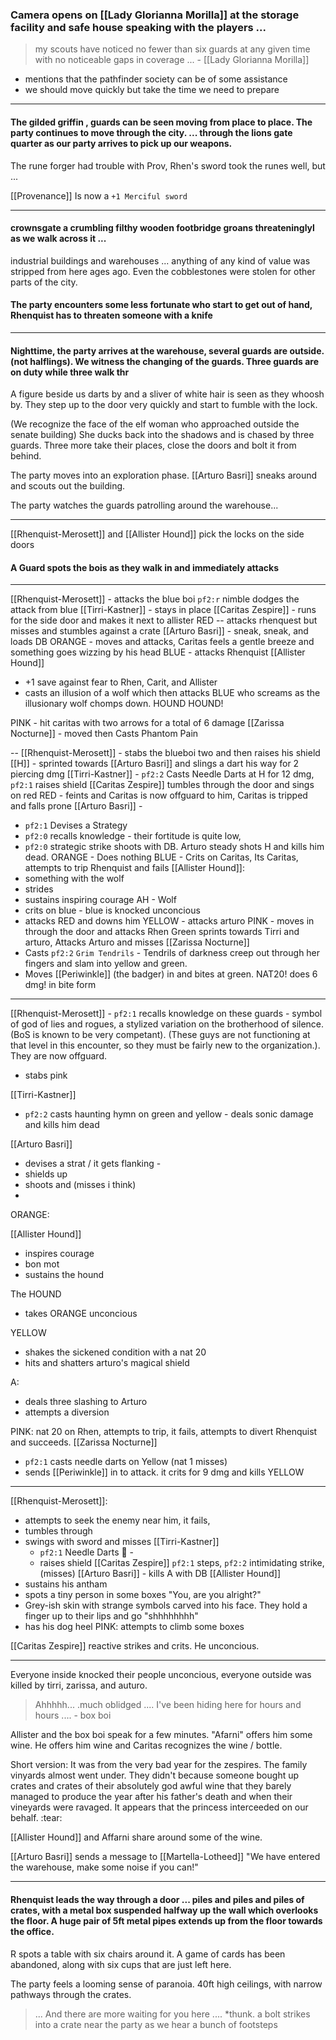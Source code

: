### Camera opens on  [[Lady Glorianna Morilla]] at the storage facility and safe house speaking with the players ... 

> my scouts have noticed no fewer than six guards at any given time with no noticeable gaps in coverage ... - [[Lady Glorianna Morilla]]

- mentions that the pathfinder society can be of some assistance
- we should move quickly but take the time we need to prepare
---
#### The gilded griffin , guards can be seen moving from place to place.  The party continues to move through the city. ... through the lions gate quarter as our party arrives to pick up our weapons.

The rune forger had trouble with Prov, Rhen's sword took the runes well, but  ... 


[[Provenance]]
Is now a `+1 Merciful sword`

---

#### crownsgate a crumbling filthy wooden footbridge groans threateninglyl as we walk across it ...

industrial buildings and warehouses ... anything of any kind of value was stripped from here ages ago.  Even the cobblestones were stolen for other parts of the city.

#### The party encounters some less fortunate who start to get out of hand, Rhenquist has to threaten someone with a knife

----

#### Nighttime, the party arrives at the warehouse, several guards are outside.  (not halflings). We witness the changing of the guards.  Three guards are on duty while three walk thr

A figure beside us darts by and a sliver of white hair is seen as they whoosh by.  They step up to the door very quickly and start to fumble with the lock.

(We recognize the face of the elf woman who approached outside the senate building)
She ducks back into the shadows and is chased by three guards. Three more take their places, close the doors and bolt it from behind.

The party moves into an exploration phase. [[Arturo Basri]] sneaks around and scouts out the building.

The party watches the guards patrolling around the warehouse...

---
[[Rhenquist-Merosett]] and [[Allister Hound]] pick the locks on the side doors

#### A Guard spots the bois as they walk in and immediately attacks

---
[[Rhenquist-Merosett]] - attacks the blue boi  `pf2:r` nimble dodges the attack from blue
[[Tirri-Kastner]] - stays in place
[[Caritas Zespire]] - runs for the side door and makes it next to allister
RED -- attacks rhenquest but misses and stumbles against a crate
[[Arturo Basri]] - sneak, sneak, and loads DB
ORANGE - moves and attacks, Caritas feels a gentle breeze and something goes wizzing by his head
BLUE - attacks Rhenquist
[[Allister Hound]]
-  +1 save against fear to Rhen, Carit, and Allister
-  casts an illusion of a wolf which then attacks BLUE who screams as the illusionary wolf chomps down.  HOUND HOUND!

PINK - hit caritas with two arrows for a total of 6 damage
[[Zarissa Nocturne]] - moved then Casts Phantom Pain 

--
[[Rhenquist-Merosett]] - stabs the blueboi two and then raises his shield
[[H]] - sprinted towards [[Arturo Basri]] and slings a dart his way for 2 piercing dmg
[[Tirri-Kastner]] - `pf2:2` Casts Needle Darts at H for 12 dmg, `pf2:1` raises shield
[[Caritas Zespire]] tumbles through the door and sings on red
RED - feints and Caritas is now offguard to him, Caritas is tripped and falls prone
[[Arturo Basri]] - 
- `pf2:1` Devises a Strategy 
- `pf2:0` recalls knowledge - their fortitude is quite low, 
- `pf2:0` strategic strike shoots with DB. Arturo steady shots H and kills him dead.
ORANGE - Does nothing
BLUE - Crits on Caritas, Its Caritas, attempts to trip Rhenquist and fails
[[Allister Hound]]: 
- something with the wolf
- strides
- sustains inspiring courage
AH - Wolf
- crits on blue - blue is knocked unconcious
- attacks RED and downs him
YELLOW - attacks arturo
PINK - moves in through the door and attacks Rhen
Green sprints towards Tirri and arturo, Attacks Arturo and misses
[[Zarissa Nocturne]] 
- Casts `pf2:2`  `Grim Tendrils` - Tendrils of darkness creep out through her fingers and slam into yellow and green.
- Moves [[Periwinkle]] (the badger) in and bites at green.  NAT20!    does 6 dmg! in bite form
---
[[Rhenquist-Merosett]] - `pf2:1` recalls knowledge on  these guards - symbol of god of lies and rogues, a stylized variation on the brotherhood of silence.  (BoS is known to be very competant).  (These guys are not functioning at that level in this encounter, so they must be fairly new to the organization.). They are now offguard.
- stabs pink

[[Tirri-Kastner]]
- `pf2:2` casts haunting hymn on green and yellow - deals sonic damage and kills him dead

[[Arturo Basri]]
- devises a strat / it gets flanking - 
- shields up
- shoots and (misses i think)
-
ORANGE:  

[[Allister Hound]]
- inspires courage
- bon mot
- sustains the hound

The HOUND
- takes ORANGE unconcious

YELLOW 
- shakes the sickened condition with a nat 20
- hits and shatters arturo's magical shield
 
A:
- deals three slashing to Arturo
- attempts a diversion

PINK: nat 20 on Rhen, attempts to trip, it fails, attempts to divert Rhenquist and succeeds.
[[Zarissa Nocturne]] 
- `pf2:1` casts needle darts on Yellow (nat 1 misses)
- sends [[Periwinkle]] in to attack. it crits for 9 dmg and kills YELLOW
---
[[Rhenquist-Merosett]]:   
- attempts to seek the enemy near him, it fails,
- tumbles through
- swings with sword and misses
[[Tirri-Kastner]]
	- `pf2:1` Needle Darts 🎯   - 
	- raises shield
[[Caritas Zespire]] `pf2:1` steps, `pf2:2` intimidating strike, (misses)
[[Arturo Basri]] - kills A with DB
[[Allister Hound]]
- sustains his antham
- spots a tiny person in some boxes "You, are you alright?"  
- Grey-ish skin with strange symbols carved into his face.   They hold a finger up to their lips and go "shhhhhhhh"
- has his dog heel
PINK: attempts to climb some boxes

[[Caritas Zespire]] reactive strikes and crits.  He unconcious.

---
Everyone inside knocked their people unconcious, everyone outside was killed by tirri, zarissa, and auturo. 


> Ahhhhh... .much oblidged .... I've been hiding here for hours and hours ....  - box boi

Allister and the box boi speak for a few minutes.  "Afarni" offers him some wine.
He offers him wine and Caritas recognizes the wine / bottle.

Short version:  It was from the very bad year for the zespires.  The family vinyards almost went under.  They didn't because someone bought up crates and crates of their absolutely god awful wine that they barely managed to produce the year after his father's death and when their vineyards were ravaged.  It appears that the princess interceeded on our behalf. :tear:

[[Allister Hound]] and Affarni share around some of the wine.

[[Arturo Basri]] sends a message to [[Martella-Lotheed]] "We have entered the warehouse, make some noise if you can!"

---

#### Rhenquist leads the way through a door ... piles and piles and piles of crates, with a metal box suspended halfway up the wall which overlooks the floor.  A huge pair of 5ft metal pipes extends up from the floor towards the office.
R spots a table with six chairs around it.  A game of cards has been abandoned, along with six cups that are just left here.

The party feels a looming sense of paranoia. 40ft high ceilings, with narrow pathways through the crates.  

> ... And there are more waiting for you here ....  *thunk.  a bolt strikes into a crate near the party as we hear a bunch of footsteps